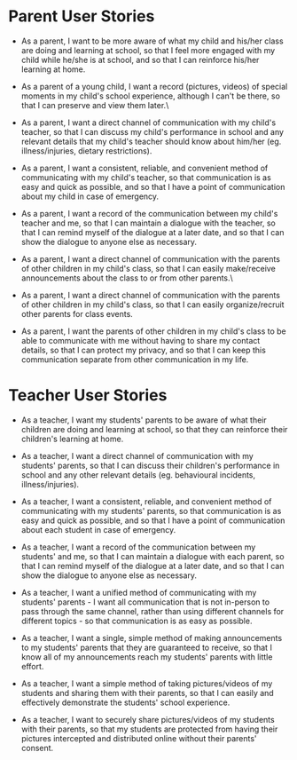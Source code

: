 # Parent User Stories
* As a parent, I want to be more aware of what my child and his/her class are doing and learning at school, so that I feel more engaged with my child while he/she is at school, and so that I can reinforce his/her learning at home.

* As a parent of a young child, I want a record (pictures, videos) of special moments in my child's school experience, although I can't be there, so that I can preserve and view them later.\

* As a parent, I want a direct channel of communication with my child's teacher, so that I can discuss my child's performance in school and any relevant details that my child's teacher should know about him/her (eg. illness/injuries, dietary restrictions).

* As a parent, I want a consistent, reliable, and convenient method of communicating with my child's teacher, so that communication is as easy and quick as possible, and so that I have a point of communication about my child in case of emergency.

* As a parent, I want a record of the communication between my child's teacher and me, so that I can maintain a dialogue with the teacher, so that I can remind myself of the dialogue at a later date, and so that I can show the dialogue to anyone else as necessary.

* As a parent, I want a direct channel of communication with the parents of other children in my child's class, so that I can easily make/receive announcements about the class to or from other parents.\

* As a parent, I want a direct channel of communication with the parents of other children in my child's class, so that I can easily organize/recruit other parents for class events.

* As a parent, I want the parents of other children in my child's class to be able to communicate with me without having to share my contact details, so that I can protect my privacy, and so that I can keep this communication separate from other communication in my life.

# Teacher User Stories
* As a teacher, I want my students' parents to be aware of what their children are doing and learning at school, so that they can reinforce their children's learning at home.

* As a teacher, I want a direct channel of communication with my students' parents, so that I can discuss their children's performance in school and any other relevant details (eg. behavioural incidents, illness/injuries).

* As a teacher, I want a consistent, reliable, and convenient method of communicating with my students' parents, so that communication is as easy and quick as possible, and so that I have a point of communication about each student in case of emergency.

* As a teacher, I want a record of the communication between my students' and me, so that I can maintain a dialogue with each parent, so that I can remind myself of the dialogue at a later date, and so that I can show the dialogue to anyone else as necessary.

* As a teacher, I want a unified method of communicating with my students' parents - I want all communication that is not in-person to pass through the same channel, rather than using different channels for different topics - so that communication is as easy as possible.

* As a teacher, I want a single, simple method of making announcements to my students' parents that they are guaranteed to receive, so that I know all of my announcements reach my students' parents with little effort.

* As a teacher, I want a simple method of taking pictures/videos of my students and sharing them with their parents, so that I can easily and effectively demonstrate the students' school experience.

* As a teacher, I want to securely share pictures/videos of my students with their parents, so that my students are protected from having their pictures intercepted and distributed online without their parents' consent.

